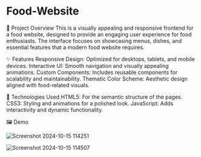 # Food-Website

🌟 Project Overview
This is a visually appealing and responsive frontend for a food website, designed to provide an engaging user experience for food enthusiasts. The interface focuses on showcasing menus, dishes, and essential features that a modern food website requires.

✨ Features
Responsive Design: Optimized for desktops, tablets, and mobile devices.
Interactive UI: Smooth navigation and visually appealing animations.
Custom Components: Includes reusable components for scalability and maintainability.
Thematic Color Scheme: Aesthetic design aligned with food-related visuals.

🚀 Technologies Used
HTML5: For the semantic structure of the pages.
CSS3: Styling and animations for a polished look.
JavaScript: Adds interactivity and dynamic functionality.


🖼️ Demo

![Screenshot 2024-10-15 114251](https://github.com/user-attachments/assets/f4835767-fd5d-48fa-ad20-45a25e1f7d3a)




![Screenshot 2024-10-15 114507](https://github.com/user-attachments/assets/dd854cc1-67cd-4684-be8c-0f6c154a7215)
